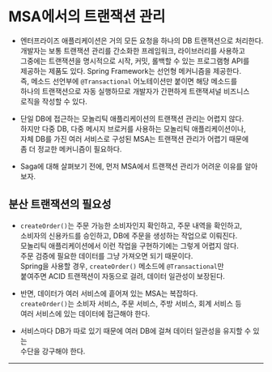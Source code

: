 # MSA에서의 트랜잭션 관리

- 엔터프라이즈 애플리케이션은 거의 모든 요청을 하나의 DB 트랜잭션으로 처리한다.  
  개발자는 보통 트랜잭션 관리를 간소화한 프레임워크, 라이브러리를 사용하고  
  그중에는 트랜잭션을 명시적으로 시작, 커밋, 롤백할 수 있는 프로그램형 API를  
  제공하는 제품도 있다. Spring Framework는 선언형 메커니즘을 제공한다.  
  즉, 메소드 선언부에 `@Transactional` 어노테이션만 붙이면 해당 메소드를  
  하나의 트랜잭션으로 자동 실행하므로 개발자가 간편하게 트랜잭셔널 비즈니스  
  로직을 작성할 수 있다.

- 단일 DB에 접근하는 모놀리틱 애플리케이션의 트랜잭션 관리는 어렵지 않다.  
  하지만 다중 DB, 다중 메시지 브로커를 사용하는 모놀리틱 애플리케이션이나,  
  자체 DB를 가진 여러 서비스로 구성된 MSA는 트랜잭션 관리가 어렵기 때문에  
  좀 더 정교한 메커니즘이 필요하다.

- Saga에 대해 살펴보기 전에, 먼저 MSA에서 트랜잭션 관리가 어려운 이유를 알아보자.

<h2>분산 트랜잭션의 필요성</h2>

- `createOrder()`는 주문 가능한 소비자인지 확인하고, 주문 내역을 확인하고,  
  소비자의 신용카드를 승인하고, DB에 주문을 생성하는 작업으로 이뤄진다.  
  모놀리틱 애플리케이션에서 이런 작업을 구현하기에는 그렇게 어렵지 않다.  
  주문 검증에 필요한 데이터를 그냥 가져오면 되기 때문이다.  
  Spring을 사용할 경우, `createOrder()` 메소드에 `@Transactional`만  
  붙여주면 ACID 트랜잭션이 자동으로 걸려, 데이터 일관성이 보장된다.

- 반면, 데이터가 여러 서비스에 흩어져 있는 MSA는 복잡하다.  
  `createOrder()`는 소비자 서비스, 주문 서비스, 주방 서비스, 회계 서비스 등  
  여러 서비스에 있는 데이터에 접근해야 한다.

- 서비스마다 DB가 따로 있기 때문에 여러 DB에 걸쳐 데이터 일관성을 유지할 수 있는  
  수단을 강구해야 한다.

<hr/>
